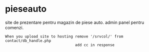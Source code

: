 # pieseauto
site de prezentare pentru magazin de piese auto. admin panel pentru comenzi.

```
When you upload site to hosting remove '/srvcol/' from contact/db_handle.php
								add cc in response
```
